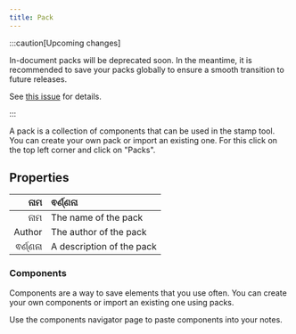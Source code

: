 ```yaml
---
title: Pack
---
```


:::caution[Upcoming changes]

In-document packs will be deprecated soon. In the meantime, it is recommended to save your packs globally to ensure a smooth transition to future releases.

See [this issue](https://github.com/LinwoodDev/Butterfly/issues/805) for details.

:::

A pack is a collection of components that can be used in the stamp tool. You can create your own pack or import an existing one. For this click on the top left corner and click on "Packs".

## Properties

|      ନାମ | ଵର୍ଣ୍ଣନା                  |
| -------: | :------------------------ |
|      ନାମ | The name of the pack      |
|   Author | The author of the pack    |
| ଵର୍ଣ୍ଣନା | A description of the pack |

### Components

Components are a way to save elements that you use often. You can create your own components or import an existing one using packs.

Use the components navigator page to paste components into your notes.
